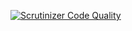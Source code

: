 [![Scrutinizer Code Quality](https://scrutinizer-ci.com/g/Marc-Calafell/todosBackend/badges/quality-score.png?b=master)](https://scrutinizer-ci.com/g/Marc-Calafell/todosBackend/?branch=master)
